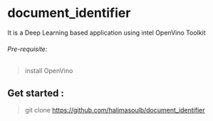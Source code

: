 # document_identifier
It is a Deep Learning based application using intel OpenVino Toolkit
###### Pre-requisite:
>install OpenVino
## Get started :
>git clone https://github.com/halimasoulb/document_identifier
